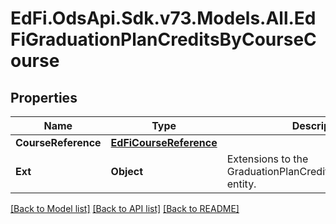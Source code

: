 # EdFi.OdsApi.Sdk.v73.Models.All.EdFiGraduationPlanCreditsByCourseCourse

## Properties

Name | Type | Description | Notes
------------ | ------------- | ------------- | -------------
**CourseReference** | [**EdFiCourseReference**](EdFiCourseReference.md) |  | 
**Ext** | **Object** | Extensions to the GraduationPlanCreditsByCourseCourse entity. | [optional] 

[[Back to Model list]](../../README.md#documentation-for-models) [[Back to API list]](../../README.md#documentation-for-api-endpoints) [[Back to README]](../../README.md)

